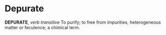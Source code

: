 # Depurate

**DEPURATE**, _verb transitive_ To purify; to free from impurities, heterogeneous matter or feculence; a chimical term.